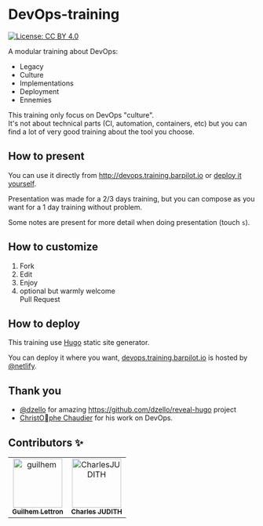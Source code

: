 # DevOps-training

[![License: CC BY 4.0](https://img.shields.io/badge/License-CC%20BY%204.0-lightgrey.svg)](https://creativecommons.org/licenses/by/4.0/)

A modular training about DevOps:
- Legacy
- Culture
- Implementations
- Deployment
- Ennemies

This training only focus on DevOps "culture".  
It's not about technical parts (CI, automation, containers, etc) but you can find a lot of very good training about the tool you choose.

## How to present

You can use it directly from http://devops.training.barpilot.io or [deploy it yourself](#how-to-deploy).

Presentation was made for a 2/3 days training, but you can compose as you want for a 1 day training without problem.

Some notes are present for more detail when doing presentation (touch `s`).

## How to customize

1. Fork
2. Edit
3. Enjoy
4. optional but warmly welcome  
   Pull Request
   
## How to deploy

This training use [Hugo](https://gohugo.io/) static site generator.

You can deploy it where you want, [devops.training.barpilot.io](http://devops.training.barpilot.io) is hosted by [@netlify](https://www.netlify.com/).

## Thank you

- [@dzello](https://github.com/dzello) for amazing https://github.com/dzello/reveal-hugo project
- [ChristOphe Chaudier](https://twitter.com/c_chaudier) for his work on DevOps.

## Contributors :sparkles:
<table>
<tr>
                <td align="center">
                    <a href="https://github.com/guilhem">
                        <img src="https://avatars.githubusercontent.com/u/486876?v=4" width="100;" alt="guilhem"/>
                        <br />
                        <sub><b>Guilhem Lettron</b></sub>
                    </a>
                </td>
                <td align="center">
                    <a href="https://github.com/CharlesJUDITH">
                        <img src="https://avatars.githubusercontent.com/u/953960?v=4" width="100;" alt="CharlesJUDITH"/>
                        <br />
                        <sub><b>Charles JUDITH</b></sub>
                    </a>
                </td></tr>
</table>


